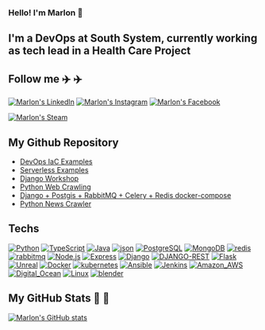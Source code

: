 ### Hello! I'm Marlon :wave:

## I'm a DevOps at South System, currently working as tech lead in a Health Care Project

## Follow me :airplane: :airplane:
[![Marlon's LinkedIn](https://img.shields.io/badge/LinkedIn-0077B5?style=for-the-badge&logo=linkedin&logoColor=white)](https://www.linkedin.com/in/marlonbaptista/)
[![Marlon's Instagram](https://img.shields.io/badge/Instagram-E4405F?style=for-the-badge&logo=instagram&logoColor=white)](https://www.instagram.com/marlonquadros/)
[![Marlon's Facebook](https://img.shields.io/badge/Facebook-1877F2?style=for-the-badge&logo=facebook&logoColor=white)](https://www.facebook.com/marlonbaptista)

[![Marlon's Steam](https://img.shields.io/badge/Steam-000000?style=for-the-badge&logo=steam&logoColor=white)](https://steamcommunity.com/id/galfie/)
[![]()]()
[![]()]()


## My Github Repository

- [DevOps IaC Examples](https://github.com/nolram/devops-iac-examples)
- [Serverless Examples](https://github.com/nolram/serverless-examples)
- [Django Workshop](https://github.com/nolram/django-workshop)
- [Python Web Crawling](https://github.com/nolram/tdc-lapidando-diamantes-python)
- [Django + Postgis + RabbitMQ + Celery + Redis docker-compose](https://gist.github.com/nolram/58244e203865b914cc0b14b64391741f)
- [Python News Crawler](https://github.com/nolram/news-crawler)

## Techs

[![Python](https://img.shields.io/badge/Python-3776AB?style=for-the-badge&logo=python&logoColor=white)]()
[![TypeScript](https://img.shields.io/badge/TypeScript-007ACC?style=for-the-badge&logo=typescript&logoColor=white)]()
[![Java](https://img.shields.io/badge/Java-ED8B00?style=for-the-badge&logo=java&logoColor=white)]()
[![json](https://img.shields.io/badge/json-5E5C5C?style=for-the-badge&logo=json&logoColor=white)]()
[![PostgreSQL](https://img.shields.io/badge/PostgreSQL-316192?style=for-the-badge&logo=postgresql&logoColor=white)]()
[![MongoDB](https://img.shields.io/badge/MongoDB-4EA94B?style=for-the-badge&logo=mongodb&logoColor=white)]()
[![redis](https://img.shields.io/badge/redis-%23DD0031.svg?&style=for-the-badge&logo=redis&logoColor=white)]()
[![rabbitmq](https://img.shields.io/badge/rabbitmq-%23FF6600.svg?&style=for-the-badge&logo=rabbitmq&logoColor=white)]()
[![Node.js](https://img.shields.io/badge/Node.js-339933?style=for-the-badge&logo=nodedotjs&logoColor=white)]()
[![Express](https://img.shields.io/badge/Express.js-000000?style=for-the-badge&logo=express&logoColor=white)]()
[![Django](https://img.shields.io/badge/Django-092E20?style=for-the-badge&logo=django&logoColor=white)]()
[![DJANGO-REST](https://img.shields.io/badge/DJANGO-REST-ff1709?style=for-the-badge&logo=django&logoColor=white&color=ff1709&labelColor=gray)]()
[![Flask](https://img.shields.io/badge/Flask-000000?style=for-the-badge&logo=flask&logoColor=white)]()
[![Unreal](https://img.shields.io/badge/-Unreal%20Engine-313131?style=for-the-badge&logo=unreal-engine&logoColor=white)]()
[![Docker](https://img.shields.io/badge/Docker-2CA5E0?style=for-the-badge&logo=docker&logoColor=white)]()
[![kubernetes](https://img.shields.io/badge/kubernetes-326ce5.svg?&style=for-the-badge&logo=kubernetes&logoColor=white)]()
[![Ansible](https://img.shields.io/badge/Ansible-000000?style=for-the-badge&logo=ansible&logoColor=white)]()
[![Jenkins](https://img.shields.io/badge/Jenkins-D24939?style=for-the-badge&logo=Jenkins&logoColor=white)]()
[![Amazon_AWS](https://img.shields.io/badge/Amazon_AWS-232F3E?style=for-the-badge&logo=amazon-aws&logoColor=white)]()
[![Digital_Ocean](https://img.shields.io/badge/Digital_Ocean-0080FF?style=for-the-badge&logo=DigitalOcean&logoColor=white)]()
[![Linux](https://img.shields.io/badge/Linux-FCC624?style=for-the-badge&logo=linux&logoColor=black)]()
[![blender](https://img.shields.io/badge/blender-%23F5792A.svg?style=for-the-badge&logo=blender&logoColor=white)]()
[![]()]()



## My GitHub Stats :rocket: :rocket:
[![Marlon's GitHub stats](https://github-readme-stats.vercel.app/api?username=nolram&theme=vue-dark&show_icons=true)](https://github.com/anuraghazra/github-readme-stats)
